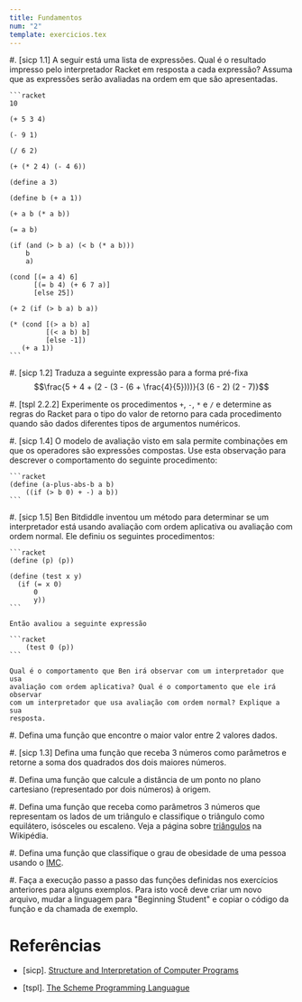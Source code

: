 ```yaml
---
title: Fundamentos
num: "2"
template: exercicios.tex
---
```


#.  [sicp 1.1] A seguir está uma lista de expressões. Qual é o resultado
    impresso pelo interpretador Racket em resposta a cada expressão? Assuma que
    as expressões serão avaliadas na ordem em que são apresentadas.

    ```racket
    10

    (+ 5 3 4)

    (- 9 1)

    (/ 6 2)

    (+ (* 2 4) (- 4 6))

    (define a 3)

    (define b (+ a 1))

    (+ a b (* a b))

    (= a b)

    (if (and (> b a) (< b (* a b)))
        b
        a)

    (cond [(= a 4) 6]
          [(= b 4) (+ 6 7 a)]
          [else 25])

    (+ 2 (if (> b a) b a))

    (* (cond [(> a b) a]
             [(< a b) b]
             [else -1])
       (+ a 1))
    ```

#.  [sicp 1.2] Traduza a seguinte expressão para a forma pré-fixa
    $$\frac{5 + 4 + (2 - (3 - (6 + \frac{4}{5})))}{3 (6 - 2) (2 - 7)}$$

#.  [tspl 2.2.2] Experimente os procedimentos `+`, `-`, `*` e `/` e determine
    as regras do Racket para o tipo do valor de retorno para cada procedimento
    quando são dados diferentes tipos de argumentos numéricos.

#.  [sicp 1.4] O modelo de avaliação visto em sala permite combinações em que
    os operadores são expressões compostas. Use esta observação para descrever
    o comportamento do seguinte procedimento:

    ```racket
    (define (a-plus-abs-b a b)
        ((if (> b 0) + -) a b))
    ```

#.  [sicp 1.5] Ben Bitdiddle inventou um método para determinar se um
    interpretador está usando avaliação com ordem aplicativa ou avaliação com
    ordem normal. Ele definiu os seguintes procedimentos:

    ```racket
    (define (p) (p))

    (define (test x y)
      (if (= x 0)
          0
          y))
    ```

    Então avaliou a seguinte expressão

    ```racket
        (test 0 (p))
    ```

    Qual é o comportamento que Ben irá observar com um interpretador que usa
    avaliação com ordem aplicativa? Qual é o comportamento que ele irá observar
    com um interpretador que usa avaliação com ordem normal? Explique a sua
    resposta.

#.  Defina uma função que encontre o maior valor entre 2 valores dados.

#.  [sicp 1.3] Defina uma função que receba $3$ números como parâmetros
    e retorne a soma dos quadrados dos dois maiores números.

#.  Defina uma função que calcule a distância de um ponto no plano cartesiano
    (representado por dois números) à origem.

#.  Defina uma função que receba como parâmetros $3$ números que representam os
    lados de um triângulo e classifique o triângulo como equilátero, isósceles
    ou escaleno. Veja a página sobre
    [triângulos](https://pt.wikipedia.org/wiki/Tri%C3%A2ngulo) na Wikipédia.

#.  Defina uma função que classifique o grau de obesidade de uma pessoa usando
    o [IMC](https://pt.wikipedia.org/wiki/%C3%8Dndice_de_massa_corporal).

#.  Faça a execução passo a passo das funções definidas nos exercícios
    anteriores para alguns exemplos. Para isto você deve criar um novo arquivo,
    mudar a linguagem para "Beginning Student" e copiar o código da função e da
    chamada de exemplo.


# Referências

-   [sicp]. [Structure and Interpretation of Computer Programs](https://mitpress.mit.edu/sicp/)

-   [tspl]. [The Scheme Programming Languague](http://www.scheme.com/tspl4/)

<!-- vim: set spell spelllang=pt_br: !-->
